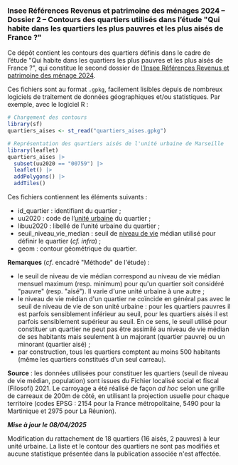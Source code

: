 ### Insee Références Revenus et patrimoine des ménages 2024 – Dossier 2 – Contours des quartiers utilisés dans l’étude "Qui habite dans les quartiers les plus pauvres et les plus aisés de France ?"

Ce dépôt contient les contours des quartiers définis dans le cadre de l’étude "Qui habite dans les quartiers les plus pauvres et les plus aisés de France ?", qui constitue le second dossier de [l’Insee Références Revenus et patrimoine des ménage 2024](https://www.insee.fr/fr/statistiques/7941443?sommaire=7941491). 

Ces fichiers sont au format `.gpkg`, facilement lisibles depuis de nombreux logiciels de traitement de données géographiques et/ou statistiques. Par exemple, avec le logiciel R : 

```r
# Chargement des contours
library(sf)
quartiers_aises <- st_read("quartiers_aises.gpkg")

# Représentation des quartiers aisés de l'unité urbaine de Marseille
library(leaflet)
quartiers_aises |>
  subset(uu2020 == "00759") |>
  leaflet() |> 
  addPolygons() |>
  addTiles()
```

Ces fichiers contiennent les éléments suivants : 

- id_quartier : identifiant du quartier ; 
- uu2020 : code de l’[unité urbaine](https://www.insee.fr/fr/metadonnees/definition/c1501) du quartier ;
- libuu2020 : libellé de l’unité urbaine du quartier ;
- seuil_niveau_vie_median : seuil de [niveau de vie](https://www.insee.fr/fr/metadonnees/definition/c1890) médian utilisé pour définir le quartier (*cf. infra*) ;
- geom : contour géométrique du quartier.

**Remarques** (*cf*. encadré "Méthode" de l'étude) : 

- le seuil de niveau de vie médian correspond au niveau de vie médian mensuel maximum (resp. minimum) pour qu'un quartier soit considéré "pauvre" (resp. "aisé"). Il varie d'une unité urbaine à une autre ;
- le niveau de vie médian d'un quartier ne coïncide en général pas avec le seuil de niveau de vie de son unité urbaine : pour les quartiers pauvres il est parfois sensiblement inférieur au seuil, pour les quartiers aisés il est parfois sensiblement supérieur au seuil. En ce sens, le seuil utilisé pour constituer un quartier ne peut pas être assimilé au niveau de vie médian de ses habitants mais seulement à un majorant (quartier pauvre) ou un minorant (quartier aisé) ;
- par construction, tous les quartiers comptent au moins 500 habitants (même les quartiers constitués d'un seul carreau).

**Source** : les données utilisées pour constituer les quartiers (seuil de niveau de vie médian, population) sont issues du Fichier localisé social et fiscal (Filosofi) 2021. Le carroyage a été réalisé de façon *ad hoc* selon une grille de carreaux de 200m de côté, en utilisant la projection usuelle pour chaque territoire (codes EPSG : 2154 pour la France métropolitaine, 5490 pour la Martinique et 2975 pour La Réunion).

***Mise à jour le 08/04/2025***

Modification du rattachement de 18 quartiers (16 aisés, 2 pauvres) à leur unité urbaine. La liste et le contour des quartiers ne sont pas modifiés et aucune statistique présentée dans la publication associée n'est affectée.